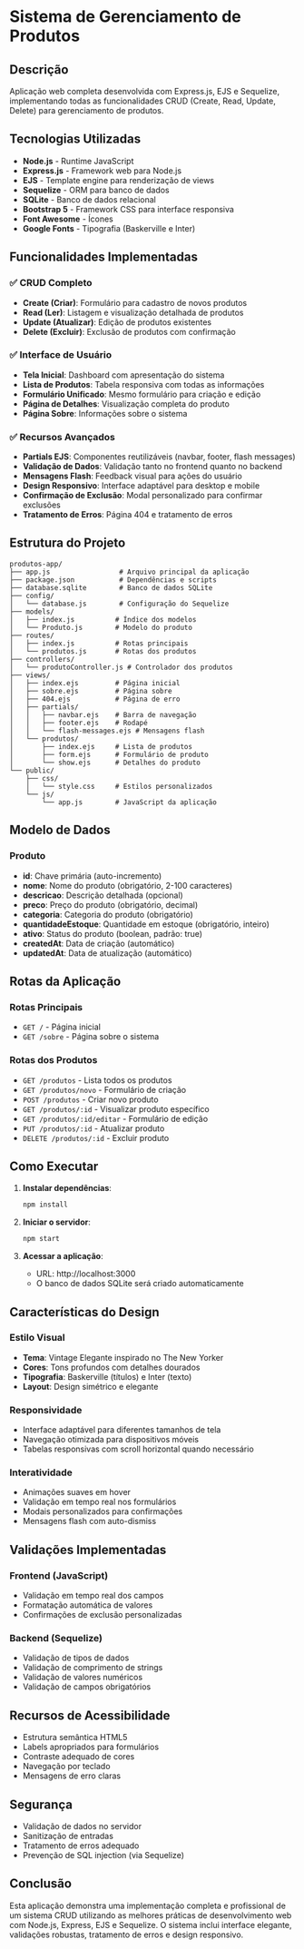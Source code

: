 # Sistema de Gerenciamento de Produtos

## Descrição
Aplicação web completa desenvolvida com Express.js, EJS e Sequelize, implementando todas as funcionalidades CRUD (Create, Read, Update, Delete) para gerenciamento de produtos.

## Tecnologias Utilizadas
- **Node.js** - Runtime JavaScript
- **Express.js** - Framework web para Node.js
- **EJS** - Template engine para renderização de views
- **Sequelize** - ORM para banco de dados
- **SQLite** - Banco de dados relacional
- **Bootstrap 5** - Framework CSS para interface responsiva
- **Font Awesome** - Ícones
- **Google Fonts** - Tipografia (Baskerville e Inter)

## Funcionalidades Implementadas

### ✅ CRUD Completo
- **Create (Criar)**: Formulário para cadastro de novos produtos
- **Read (Ler)**: Listagem e visualização detalhada de produtos
- **Update (Atualizar)**: Edição de produtos existentes
- **Delete (Excluir)**: Exclusão de produtos com confirmação

### ✅ Interface de Usuário
- **Tela Inicial**: Dashboard com apresentação do sistema
- **Lista de Produtos**: Tabela responsiva com todas as informações
- **Formulário Unificado**: Mesmo formulário para criação e edição
- **Página de Detalhes**: Visualização completa do produto
- **Página Sobre**: Informações sobre o sistema

### ✅ Recursos Avançados
- **Partials EJS**: Componentes reutilizáveis (navbar, footer, flash messages)
- **Validação de Dados**: Validação tanto no frontend quanto no backend
- **Mensagens Flash**: Feedback visual para ações do usuário
- **Design Responsivo**: Interface adaptável para desktop e mobile
- **Confirmação de Exclusão**: Modal personalizado para confirmar exclusões
- **Tratamento de Erros**: Página 404 e tratamento de erros

## Estrutura do Projeto

```
produtos-app/
├── app.js                 # Arquivo principal da aplicação
├── package.json           # Dependências e scripts
├── database.sqlite        # Banco de dados SQLite
├── config/
│   └── database.js        # Configuração do Sequelize
├── models/
│   ├── index.js          # Índice dos modelos
│   └── Produto.js        # Modelo do produto
├── routes/
│   ├── index.js          # Rotas principais
│   └── produtos.js       # Rotas dos produtos
├── controllers/
│   └── produtoController.js # Controlador dos produtos
├── views/
│   ├── index.ejs         # Página inicial
│   ├── sobre.ejs         # Página sobre
│   ├── 404.ejs           # Página de erro
│   ├── partials/
│   │   ├── navbar.ejs    # Barra de navegação
│   │   ├── footer.ejs    # Rodapé
│   │   └── flash-messages.ejs # Mensagens flash
│   └── produtos/
│       ├── index.ejs     # Lista de produtos
│       ├── form.ejs      # Formulário de produto
│       └── show.ejs      # Detalhes do produto
└── public/
    ├── css/
    │   └── style.css     # Estilos personalizados
    └── js/
        └── app.js        # JavaScript da aplicação
```

## Modelo de Dados

### Produto
- **id**: Chave primária (auto-incremento)
- **nome**: Nome do produto (obrigatório, 2-100 caracteres)
- **descricao**: Descrição detalhada (opcional)
- **preco**: Preço do produto (obrigatório, decimal)
- **categoria**: Categoria do produto (obrigatório)
- **quantidadeEstoque**: Quantidade em estoque (obrigatório, inteiro)
- **ativo**: Status do produto (boolean, padrão: true)
- **createdAt**: Data de criação (automático)
- **updatedAt**: Data de atualização (automático)

## Rotas da Aplicação

### Rotas Principais
- `GET /` - Página inicial
- `GET /sobre` - Página sobre o sistema

### Rotas dos Produtos
- `GET /produtos` - Lista todos os produtos
- `GET /produtos/novo` - Formulário de criação
- `POST /produtos` - Criar novo produto
- `GET /produtos/:id` - Visualizar produto específico
- `GET /produtos/:id/editar` - Formulário de edição
- `PUT /produtos/:id` - Atualizar produto
- `DELETE /produtos/:id` - Excluir produto

## Como Executar

1. **Instalar dependências**:
   ```bash
   npm install
   ```

2. **Iniciar o servidor**:
   ```bash
   npm start
   ```

3. **Acessar a aplicação**:
   - URL: http://localhost:3000
   - O banco de dados SQLite será criado automaticamente

## Características do Design

### Estilo Visual
- **Tema**: Vintage Elegante inspirado no The New Yorker
- **Cores**: Tons profundos com detalhes dourados
- **Tipografia**: Baskerville (títulos) e Inter (texto)
- **Layout**: Design simétrico e elegante

### Responsividade
- Interface adaptável para diferentes tamanhos de tela
- Navegação otimizada para dispositivos móveis
- Tabelas responsivas com scroll horizontal quando necessário

### Interatividade
- Animações suaves em hover
- Validação em tempo real nos formulários
- Modais personalizados para confirmações
- Mensagens flash com auto-dismiss

## Validações Implementadas

### Frontend (JavaScript)
- Validação em tempo real dos campos
- Formatação automática de valores
- Confirmações de exclusão personalizadas

### Backend (Sequelize)
- Validação de tipos de dados
- Validação de comprimento de strings
- Validação de valores numéricos
- Validação de campos obrigatórios

## Recursos de Acessibilidade
- Estrutura semântica HTML5
- Labels apropriados para formulários
- Contraste adequado de cores
- Navegação por teclado
- Mensagens de erro claras

## Segurança
- Validação de dados no servidor
- Sanitização de entradas
- Tratamento de erros adequado
- Prevenção de SQL injection (via Sequelize)

## Conclusão
Esta aplicação demonstra uma implementação completa e profissional de um sistema CRUD utilizando as melhores práticas de desenvolvimento web com Node.js, Express, EJS e Sequelize. O sistema inclui interface elegante, validações robustas, tratamento de erros e design responsivo.

